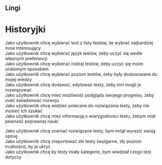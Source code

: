 ## Lingi
# Historyjki
Jako użytkownik chcę wybierać test z listy testów, że wybrać najbardziej mnie interesujący  
Jako użytkownik chcę wybierać język testów, żeby uczyć się wedle własnych preferencji  
Jako użytkownik chcę wybierać rodzaj testów, żeby uczyć się moim ulubionym sposobem  
Jako użytkownik chcę wybierać poziom testów, żeby były dostosowane do mojej wiedzy  
Jako użytkownik chcę dodawać, edytować testy, żeby inni mogli je rozwiązywać  
Jako użytkownik chcę mieć możliwość podglądu swojego progresu, żeby mieć świadomość rozwoju  
Jako użytkownik chcę widzieć polecane do rozwiązania testy, żeby nie musieć ich szukać  
Jako użytkownik chcę mieć informację o wiarygodności testu, żebym miał pewność poprawnej nauki  

Jako użytkownik chcę oceniać rozwiązane testy, bym mógł wyrazić swoją opinię  
Jako użytkownik chcę zreportować złe testy (wulgarne, zły poziom trudności), by je ukryć  
Jako użytkownik chcę by testy miały kategorie, bym wiedział czego test dotyczy  
